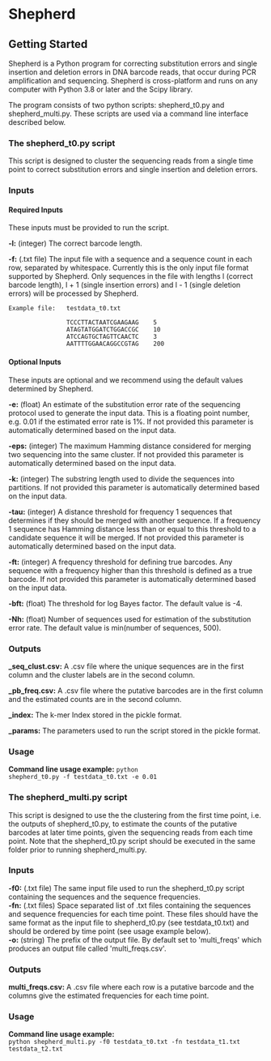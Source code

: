 # Shepherd

## Getting Started

Shepherd is a Python program for correcting substitution errors and single insertion and deletion errors in DNA barcode reads, that occur during PCR amplification and sequencing. Shepherd is cross-platform and runs on any computer with Python 3.8 or later and the Scipy library. 

The program consists of two python scripts: shepherd_t0.py and shepherd_multi.py. These scripts are used via a command line interface described below.

### The shepherd_t0.py script

This script is designed to cluster the sequencing reads from a single time point to correct substitution errors and single insertion and deletion errors. 

### Inputs

#### Required Inputs

These inputs must be provided to run the script.

**-l:** (integer) The correct barcode length.

**-f:** (.txt file) The input file with a sequence and a sequence count in each row, separated by whitespace. Currently this is the only input file format supported by Shepherd. Only sequences in the file with lengths l (correct barcode length), l + 1 (single insertion errors) and l - 1 (single deletion errors) will be processed by Shepherd.

    Example file:   testdata_t0.txt
    
                    TCCCTTACTAATCGAAGAAG	5
                    ATAGTATGGATCTGGACCGC	10	
                    ATCCAGTGCTAGTTCAACTC	3
                    AATTTTGGAACAGGCCGTAG	200
    
#### Optional Inputs

These inputs are optional and we recommend using the default values determined by Shepherd.

**-e:** (float) An estimate of the substitution error rate of the sequencing protocol used to generate the input data. This is a floating point number, e.g. 0.01 if the estimated error rate is 1%. If not provided this parameter is automatically determined based on the input data.

**-eps:** (integer) The maximum Hamming distance considered for merging two sequencing into the same cluster. If not provided this parameter is automatically determined based on the input data.

**-k:** (integer) The substring length used to divide the sequences into partitions. If not provided this parameter is automatically determined based on the input data.

**-tau:** (integer) A distance threshold for frequency 1 sequences that determines if they should be merged with another sequence. If a frequency 1 sequence has Hamming distance less than or equal to this threshold to a candidate sequence it will be merged. If not provided this parameter is automatically determined based on the input data.

**-ft:** (integer) A frequency threshold for defining true barcodes. Any sequence with a frequency higher than this threshold is defined as a true barcode. If not provided this parameter is automatically determined based on the input data.

**-bft:** (float) The threshold for log Bayes factor. The default value is -4.

**-Nh:** (float) Number of sequences used for estimation of the substitution error rate. The default value is min(number of sequences, 500).

### Outputs

**_seq_clust.csv:** A .csv file where the unique sequences are in the first column and the cluster labels are in the second column.

**_pb_freq.csv:** A .csv file where the putative barcodes are in the first column and the estimated counts are in the second column.

**_index:** The k-mer Index stored in the pickle format.
                                                                                             
**_params:** The parameters used to run the script stored in the pickle format.

### Usage

**Command line usage example:** <code>python shepherd_t0.py -f testdata_t0.txt -e 0.01</code>

### The shepherd_multi.py script

This script is designed to use the the clustering from the first time point, i.e. the outputs of shepherd_t0.py, to estimate the counts of the putative barcodes at later time points, given the sequencing reads from each time point. Note that the shepherd_t0.py script should be executed in the same folder prior to running shepherd_multi.py. 

### Inputs

**-f0:** (.txt file) The same input file used to run the shepherd_t0.py script containing the sequences and the sequence frequencies.                                             
**-fn:** (.txt files) Space separated list of .txt files containing the sequences and sequence frequencies for each time point. These files should have the same format as the input file to shepherd_t0.py (see testdata_t0.txt) and should be ordered by time point (see usage example below).\
**-o:** (string) The prefix of the output file. By default set to 'multi_freqs' which produces an output file called 'multi_freqs.csv'.

### Outputs

**multi_freqs.csv:** A .csv file where each row is a putative barcode and the columns give the estimated frequencies for each time point.

### Usage

**Command line usage example:**\
<code>python shepherd_multi.py -f0 testdata_t0.txt -fn testdata_t1.txt testdata_t2.txt</code>
